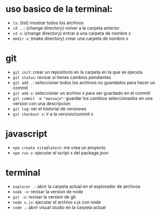# uso basico de la terminal:
- `ls`: (list) mostrar todos los archivos
- `cd ..`: (change directory) volver a la carpeta anterior
- `cd x`: (change directory) entrar a una carpeta de nombre x
- `mkdir x`: (make directory) crear una carpeta de nombre x

# git
- `git init`: crear un repositorio en la carpeta en la que se ejecuta
- `git status`: revisar si tienes cambios pendientes
- `git add .`: seleccionar todos los archivos no guardados para hacer un commit
- `git add x`: seleccionar un archivo x para ser guardado en el commit
- `git commit -m "mensaje"`: guardar los cambios seleccionados en una version con una descripcion
- `git log`: ver el historial de versiones
- `git checkout x`: ir a la version/commit x

# javascript
- `npm create vite@latest`: me crea un proyecto
- `npm run x`: ejecutar el script x del package.json


# terminal
- `explorer .`: abrir la carpeta actual en el explorador de archivos
- `node -v`: revisar la version de node
- `git -v`: revisar la version de git
- `node x.js`: ejecutar el archivo x.js con node
- `code .`: abrir visual studio en la carpeta actual

